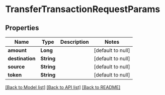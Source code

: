 # TransferTransactionRequestParams
## Properties

| Name | Type | Description | Notes |
|------------ | ------------- | ------------- | -------------|
| **amount** | **Long** |  | [default to null] |
| **destination** | **String** |  | [default to null] |
| **source** | **String** |  | [default to null] |
| **token** | **String** |  | [default to null] |

[[Back to Model list]](../README.md#documentation-for-models) [[Back to API list]](../README.md#documentation-for-api-endpoints) [[Back to README]](../README.md)

